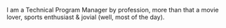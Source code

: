 I am a Technical Program Manager by profession, more than that a movie lover, sports enthusiast & jovial (well, most of the day).
